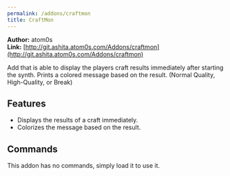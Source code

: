 ```yaml
---
permalink: /addons/craftmon
title: CraftMon
---
```


**Author:** atom0s<br/>
**Link:** [http://git.ashita.atom0s.com/Addons/craftmon](http://git.ashita.atom0s.com/Addons/craftmon)

Add that is able to display the players craft results immediately after starting the synth. Prints a colored message based on the result. (Normal Quality, High-Quality, or Break)

## Features

  * Displays the results of a craft immediately.
  * Colorizes the message based on the result.

## Commands

This addon has no commands, simply load it to use it.

